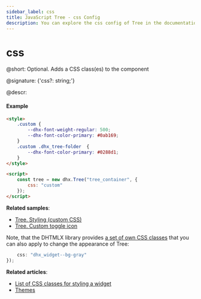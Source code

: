 ```yaml
---
sidebar_label: css
title: JavaScript Tree - css Config 
description: You can explore the css config of Tree in the documentation of the DHTMLX JavaScript UI library. Browse developer guides and API reference, try out code examples and live demos, and download a free 30-day evaluation version of DHTMLX Suite.
---
```


# css

@short: Optional. Adds a CSS class(es) to the component

@signature: {'css?: string;'}

@descr:
#### Example

```html
<style>
    .custom {
        --dhx-font-weight-regular: 500;
        --dhx-font-color-primary: #0ab169;
    }
	.custom .dhx_tree-folder  {
        --dhx-font-color-primary: #0288d1;
	}
</style>

<script>
    const tree = new dhx.Tree("tree_container", {
        css: "custom"
    });
</script>
```

**Related samples**:
- [Tree. Styling (custom CSS)](https://snippet.dhtmlx.com/ocv4p7zg)
- [Tree. Custom toggle icon](https://snippet.dhtmlx.com/zapehxd3)

Note, that the DHTMLX library provides [a set of own CSS classes](helpers/base_elements.md#list-of-css-classes-for-styling-a-widget) that you can also apply to change the appearance of Tree:

```javascript
	css: "dhx_widget--bg-gray"
});
```

**Related articles**: 
- [List of CSS classes for styling a widget](helpers/base_elements.md#list-of-css-classes-for-styling-a-widget)
- [Themes](themes.md)
